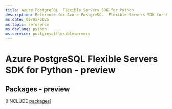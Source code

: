 ```yaml
---
title: Azure PostgreSQL  Flexible Servers SDK for Python
description: Reference for Azure PostgreSQL  Flexible Servers SDK for Python
ms.date: 08/05/2025
ms.topic: reference
ms.devlang: python
ms.service: postgresqlflexibleservers
---
```

# Azure PostgreSQL  Flexible Servers SDK for Python - preview
## Packages - preview
[!INCLUDE [packages](postgresql--flexible-servers-index.md)]